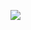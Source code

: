 ﻿[![](https://www.herokucdn.com/deploy/button.png)](https://heroku.com/deploy?template=https://github.com/e1jjssh/vless.git)
